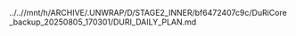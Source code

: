 ../..//mnt/h/ARCHIVE/.UNWRAP/D/STAGE2_INNER/bf6472407c9c/DuRiCore_backup_20250805_170301/DURI_DAILY_PLAN.md